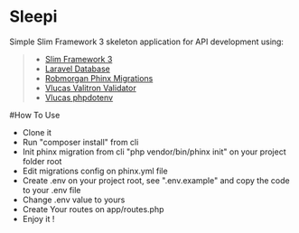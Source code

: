 # Sleepi
Simple Slim Framework 3 skeleton application for API development using:

>- [Slim Framework 3](http://www.slimframework.com/)
>- [Laravel Database](https://github.com/illuminate/database)
>- [Robmorgan Phinx Migrations](https://phinx.org/)
>- [Vlucas Valitron Validator](https://github.com/vlucas/valitron)
>- [Vlucas phpdotenv](https://github.com/vlucas/phpdotenv)

#How To Use

- Clone it
- Run "composer install" from cli
- Init phinx migration from cli "php vendor/bin/phinx init" on your project folder root
- Edit migrations config on phinx.yml file
- Create .env on your project root, see ".env.example" and copy the code to your .env file
- Change .env value to yours
- Create Your routes on app/routes.php
- Enjoy it !
